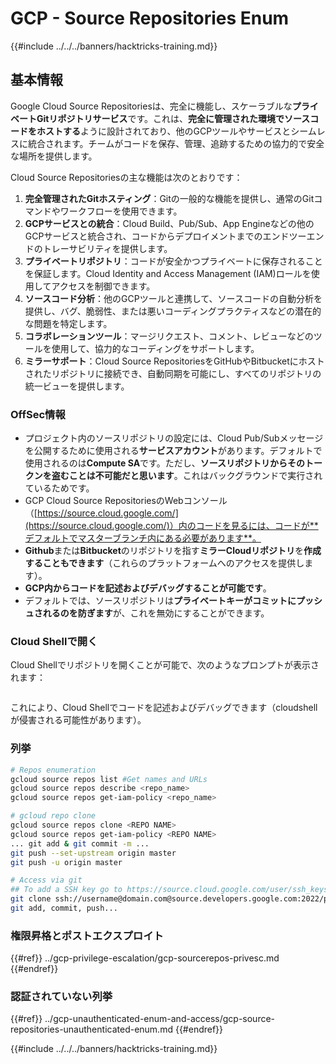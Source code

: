 # GCP - Source Repositories Enum

{{#include ../../../banners/hacktricks-training.md}}

## 基本情報 <a href="#reviewing-cloud-git-repositories" id="reviewing-cloud-git-repositories"></a>

Google Cloud Source Repositoriesは、完全に機能し、スケーラブルな**プライベートGitリポジトリサービス**です。これは、**完全に管理された環境でソースコードをホストする**ように設計されており、他のGCPツールやサービスとシームレスに統合されます。チームがコードを保存、管理、追跡するための協力的で安全な場所を提供します。

Cloud Source Repositoriesの主な機能は次のとおりです：

1. **完全管理されたGitホスティング**：Gitの一般的な機能を提供し、通常のGitコマンドやワークフローを使用できます。
2. **GCPサービスとの統合**：Cloud Build、Pub/Sub、App Engineなどの他のGCPサービスと統合され、コードからデプロイメントまでのエンドツーエンドのトレーサビリティを提供します。
3. **プライベートリポジトリ**：コードが安全かつプライベートに保存されることを保証します。Cloud Identity and Access Management (IAM)ロールを使用してアクセスを制御できます。
4. **ソースコード分析**：他のGCPツールと連携して、ソースコードの自動分析を提供し、バグ、脆弱性、または悪いコーディングプラクティスなどの潜在的な問題を特定します。
5. **コラボレーションツール**：マージリクエスト、コメント、レビューなどのツールを使用して、協力的なコーディングをサポートします。
6. **ミラーサポート**：Cloud Source RepositoriesをGitHubやBitbucketにホストされたリポジトリに接続でき、自動同期を可能にし、すべてのリポジトリの統一ビューを提供します。

### OffSec情報 <a href="#reviewing-cloud-git-repositories" id="reviewing-cloud-git-repositories"></a>

- プロジェクト内のソースリポジトリの設定には、Cloud Pub/Subメッセージを公開するために使用される**サービスアカウント**があります。デフォルトで使用されるのは**Compute SA**です。ただし、**ソースリポジトリからそのトークンを盗むことは不可能だと思います**。これはバックグラウンドで実行されているためです。
- GCP Cloud Source RepositoriesのWebコンソール（[https://source.cloud.google.com/](https://source.cloud.google.com/)）内のコードを見るには、コードが**デフォルトでマスターブランチ内にある必要があります**。
- **Github**または**Bitbucket**のリポジトリを指す**ミラーCloudリポジトリ**を**作成することもできます**（これらのプラットフォームへのアクセスを提供します）。
- **GCP内からコードを記述およびデバッグすることが可能です**。
- デフォルトでは、ソースリポジトリは**プライベートキーがコミットにプッシュされるのを防ぎます**が、これを無効にすることができます。

### Cloud Shellで開く

Cloud Shellでリポジトリを開くことが可能で、次のようなプロンプトが表示されます：

<figure><img src="../../../images/image (325).png" alt=""><figcaption></figcaption></figure>

これにより、Cloud Shellでコードを記述およびデバッグできます（cloudshellが侵害される可能性があります）。

### 列挙
```bash
# Repos enumeration
gcloud source repos list #Get names and URLs
gcloud source repos describe <repo_name>
gcloud source repos get-iam-policy <repo_name>

# gcloud repo clone
gcloud source repos clone <REPO NAME>
gcloud source repos get-iam-policy <REPO NAME>
... git add & git commit -m ...
git push --set-upstream origin master
git push -u origin master

# Access via git
## To add a SSH key go to https://source.cloud.google.com/user/ssh_keys (no gcloud command)
git clone ssh://username@domain.com@source.developers.google.com:2022/p/<proj-name>/r/<repo-name>
git add, commit, push...
```
### 権限昇格とポストエクスプロイト

{{#ref}}
../gcp-privilege-escalation/gcp-sourcerepos-privesc.md
{{#endref}}

### 認証されていない列挙

{{#ref}}
../gcp-unauthenticated-enum-and-access/gcp-source-repositories-unauthenticated-enum.md
{{#endref}}

{{#include ../../../banners/hacktricks-training.md}}

